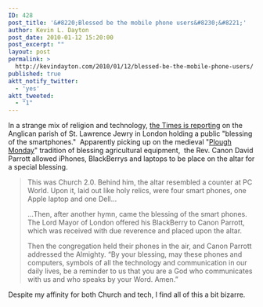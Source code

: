 ```yaml
---
ID: 428
post_title: '&#8220;Blessed be the mobile phone users&#8230;&#8221;'
author: Kevin L. Dayton
post_date: 2010-01-12 15:20:00
post_excerpt: ""
layout: post
permalink: >
  http://kevindayton.com/2010/01/12/blessed-be-the-mobile-phone-users/
published: true
aktt_notify_twitter:
  - 'yes'
aktt_tweeted:
  - "1"
---
```

In a strange mix of religion and technology, <a href="http://www.timesonline.co.uk/tol/comment/faith/article6984258.ece">the Times is reporting</a> on the Anglican parish of St. Lawrence Jewry in London holding a public "blessing of the smartphones."  Apparently picking up on the medieval "<a title="http://en.wikipedia.org/wiki/Plough_Monday" href="http://en.wikipedia.org/wiki/Plough_Monday" target="_blank">Plough Monday</a>" tradition of blessing agricultural equipment,  the Rev. Canon David  Parrott allowed iPhones, BlackBerrys and laptops to be place on the altar for a special blessing.
<blockquote>This was Church 2.0. Behind him, the altar resembled a counter at PC World.  Upon it, laid out like holy relics, were four smart phones, one Apple laptop  and one Dell...

...Then, after another hymn, came the blessing of the smart phones. The Lord  Mayor of London offered his BlackBerry to Canon Parrott, which was received  with due reverence and placed upon the altar.

Then the congregation held their phones in the air, and Canon Parrott  addressed the Almighty. “By your blessing, may these phones and computers,  symbols of all the technology and communication in our daily lives, be a  reminder to us that you are a God who communicates with us and who speaks by  your Word. Amen.”</blockquote>
Despite my affinity for both Church and tech, I find all of this a bit bizarre.